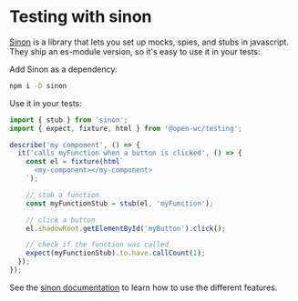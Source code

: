 # Testing with sinon

[Sinon](https://sinonjs.org/) is a library that lets you set up mocks, spies, and stubs in javascript. They ship an es-module version, so it's easy to use it in your tests:

Add Sinon as a dependency:

```bash
npm i -D sinon
```

Use it in your tests:

```javascript
import { stub } from 'sinon';
import { expect, fixture, html } from '@open-wc/testing';

describe('my component', () => {
  it('calls myFunction when a button is clicked', () => {
    const el = fixture(html`
      <my-component></my-component>
    `);

    // stub a function
    const myFunctionStub = stub(el, 'myFunction');

    // click a button
    el.shadowRoot.getElementById('myButton').click();

    // check if the function was called
    expect(myFunctionStub).to.have.callCount(1);
  });
});
```

See the [sinon documentation](https://sinonjs.org/) to learn how to use the different features.
